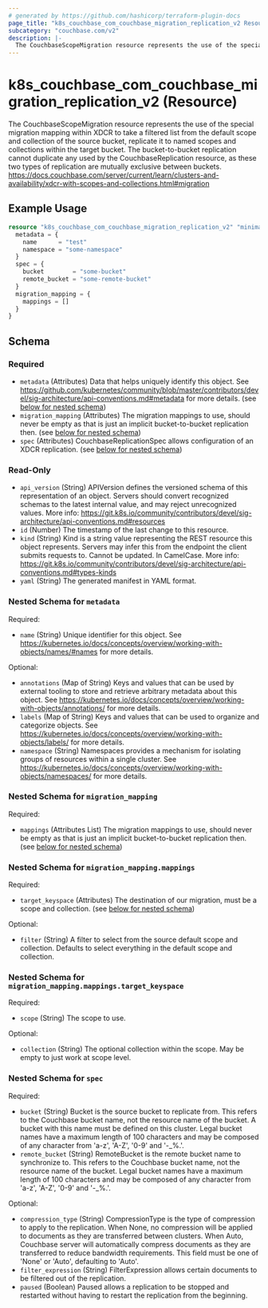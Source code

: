 ```yaml
---
# generated by https://github.com/hashicorp/terraform-plugin-docs
page_title: "k8s_couchbase_com_couchbase_migration_replication_v2 Resource - terraform-provider-k8s"
subcategory: "couchbase.com/v2"
description: |-
  The CouchbaseScopeMigration resource represents the use of the special migration mapping within XDCR to take a filtered list from the default scope and collection of the source bucket, replicate it to named scopes and collections within the target bucket. The bucket-to-bucket replication cannot duplicate any used by the CouchbaseReplication resource, as these two types of replication are mutually exclusive between buckets. https://docs.couchbase.com/server/current/learn/clusters-and-availability/xdcr-with-scopes-and-collections.html#migration
---
```


# k8s_couchbase_com_couchbase_migration_replication_v2 (Resource)

The CouchbaseScopeMigration resource represents the use of the special migration mapping within XDCR to take a filtered list from the default scope and collection of the source bucket, replicate it to named scopes and collections within the target bucket. The bucket-to-bucket replication cannot duplicate any used by the CouchbaseReplication resource, as these two types of replication are mutually exclusive between buckets. https://docs.couchbase.com/server/current/learn/clusters-and-availability/xdcr-with-scopes-and-collections.html#migration

## Example Usage

```terraform
resource "k8s_couchbase_com_couchbase_migration_replication_v2" "minimal" {
  metadata = {
    name      = "test"
    namespace = "some-namespace"
  }
  spec = {
    bucket        = "some-bucket"
    remote_bucket = "some-remote-bucket"
  }
  migration_mapping = {
    mappings = []
  }
}
```

<!-- schema generated by tfplugindocs -->
## Schema

### Required

- `metadata` (Attributes) Data that helps uniquely identify this object. See https://github.com/kubernetes/community/blob/master/contributors/devel/sig-architecture/api-conventions.md#metadata for more details. (see [below for nested schema](#nestedatt--metadata))
- `migration_mapping` (Attributes) The migration mappings to use, should never be empty as that is just an implicit bucket-to-bucket replication then. (see [below for nested schema](#nestedatt--migration_mapping))
- `spec` (Attributes) CouchbaseReplicationSpec allows configuration of an XDCR replication. (see [below for nested schema](#nestedatt--spec))

### Read-Only

- `api_version` (String) APIVersion defines the versioned schema of this representation of an object. Servers should convert recognized schemas to the latest internal value, and may reject unrecognized values. More info: https://git.k8s.io/community/contributors/devel/sig-architecture/api-conventions.md#resources
- `id` (Number) The timestamp of the last change to this resource.
- `kind` (String) Kind is a string value representing the REST resource this object represents. Servers may infer this from the endpoint the client submits requests to. Cannot be updated. In CamelCase. More info: https://git.k8s.io/community/contributors/devel/sig-architecture/api-conventions.md#types-kinds
- `yaml` (String) The generated manifest in YAML format.

<a id="nestedatt--metadata"></a>
### Nested Schema for `metadata`

Required:

- `name` (String) Unique identifier for this object. See https://kubernetes.io/docs/concepts/overview/working-with-objects/names/#names for more details.

Optional:

- `annotations` (Map of String) Keys and values that can be used by external tooling to store and retrieve arbitrary metadata about this object. See https://kubernetes.io/docs/concepts/overview/working-with-objects/annotations/ for more details.
- `labels` (Map of String) Keys and values that can be used to organize and categorize objects. See https://kubernetes.io/docs/concepts/overview/working-with-objects/labels/ for more details.
- `namespace` (String) Namespaces provides a mechanism for isolating groups of resources within a single cluster. See https://kubernetes.io/docs/concepts/overview/working-with-objects/namespaces/ for more details.


<a id="nestedatt--migration_mapping"></a>
### Nested Schema for `migration_mapping`

Required:

- `mappings` (Attributes List) The migration mappings to use, should never be empty as that is just an implicit bucket-to-bucket replication then. (see [below for nested schema](#nestedatt--migration_mapping--mappings))

<a id="nestedatt--migration_mapping--mappings"></a>
### Nested Schema for `migration_mapping.mappings`

Required:

- `target_keyspace` (Attributes) The destination of our migration, must be a scope and collection. (see [below for nested schema](#nestedatt--migration_mapping--mappings--target_keyspace))

Optional:

- `filter` (String) A filter to select from the source default scope and collection. Defaults to select everything in the default scope and collection.

<a id="nestedatt--migration_mapping--mappings--target_keyspace"></a>
### Nested Schema for `migration_mapping.mappings.target_keyspace`

Required:

- `scope` (String) The scope to use.

Optional:

- `collection` (String) The optional collection within the scope. May be empty to just work at scope level.




<a id="nestedatt--spec"></a>
### Nested Schema for `spec`

Required:

- `bucket` (String) Bucket is the source bucket to replicate from.  This refers to the Couchbase bucket name, not the resource name of the bucket.  A bucket with this name must be defined on this cluster.  Legal bucket names have a maximum length of 100 characters and may be composed of any character from 'a-z', 'A-Z', '0-9' and '-_%.'.
- `remote_bucket` (String) RemoteBucket is the remote bucket name to synchronize to.  This refers to the Couchbase bucket name, not the resource name of the bucket.  Legal bucket names have a maximum length of 100 characters and may be composed of any character from 'a-z', 'A-Z', '0-9' and '-_%.'.

Optional:

- `compression_type` (String) CompressionType is the type of compression to apply to the replication. When None, no compression will be applied to documents as they are transferred between clusters.  When Auto, Couchbase server will automatically compress documents as they are transferred to reduce bandwidth requirements. This field must be one of 'None' or 'Auto', defaulting to 'Auto'.
- `filter_expression` (String) FilterExpression allows certain documents to be filtered out of the replication.
- `paused` (Boolean) Paused allows a replication to be stopped and restarted without having to restart the replication from the beginning.



